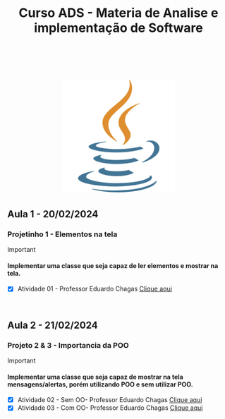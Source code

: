 <!--------------------------------------------------------------------------------------------------------------------------------------------------->

<h1 align = "center"> Curso ADS - Materia de Analise e implementação de Software <h1><br>

<!--------------------------------------------------------------------------------------------------------------------------------------------------->

<p align="center">
    <img src="Faculdade_Java/img/java.png" width="255" aling="center">
</p>

## Aula 1 - 20/02/2024
<h3>Projetinho 1 - Elementos na tela</h3>

> [!IMPORTANT]
> <h4> Implementar uma classe que seja capaz de ler elementos e mostrar na tela. </h4>

- [x] Atividade 01 - Professor Eduardo Chagas <a href="Faculdade_Java/Atividades/Atividade - Aula 1/ProjetoEntradaSaida"> Clique aqui </a>    
<br>

<!--------------------------------------------------------------------------------------------------------------------------------------------------->

## Aula 2 - 21/02/2024
<h3>Projeto 2 & 3 - Importancia da POO</h3>

> [!IMPORTANT]
> <h4> Implementar uma classe que seja capaz de mostrar na tela mensagens/alertas, porém utilizando POO e sem utilizar POO. </h4>


- [x] Atividade 02 - Sem OO- Professor Eduardo Chagas <a href="Faculdade_Java/Atividades/Atividade - Aula 2/ProjMensagemSemOO"> Clique aqui </a>
- [x] Atividade 03 - Com OO- Professor Eduardo Chagas <a href="Faculdade_Java/Atividades/Atividade - Aula 2/ProjMensagemComOO"> Clique aqui </a>
<br>

<!--------------------------------------------------------------------------------------------------------------------------------------------------->
